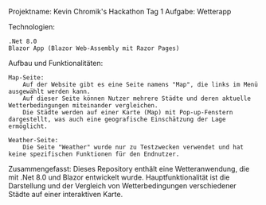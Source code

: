 Projektname:
Kevin Chromik's Hackathon Tag 1 Aufgabe: Wetterapp

Technologien:

    .Net 8.0
    Blazor App (Blazor Web-Assembly mit Razor Pages)

Aufbau und Funktionalitäten:

    Map-Seite:
        Auf der Website gibt es eine Seite namens "Map", die links im Menü ausgewählt werden kann.
        Auf dieser Seite können Nutzer mehrere Städte und deren aktuelle Wetterbedingungen miteinander vergleichen.
        Die Städte werden auf einer Karte (Map) mit Pop-up-Fenstern dargestellt, was auch eine geografische Einschätzung der Lage ermöglicht.

    Weather-Seite:
        Die Seite "Weather" wurde nur zu Testzwecken verwendet und hat keine spezifischen Funktionen für den Endnutzer.

Zusammengefasst:
Dieses Repository enthält eine Wetteranwendung, die mit .Net 8.0 und Blazor entwickelt wurde. Hauptfunktionalität ist die Darstellung und der Vergleich von Wetterbedingungen verschiedener Städte auf einer interaktiven Karte.
